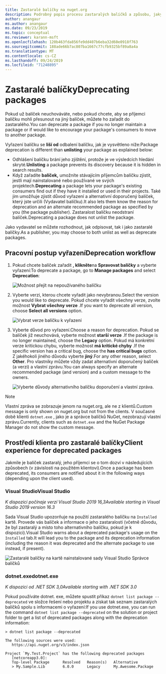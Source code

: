 ```yaml
---
title: Zastaralé balíčky na nuget.org
description: Podrobný popis procesu zastaralých balíčků a způsobu, jakým klienti tyto informace zobrazují
author: anangaur
ms.author: anangaur
ms.date: 09/23/2019
ms.topic: conceptual
ms.reviewer: karann-msft
ms.openlocfilehash: 120b463fda856fe9dd407b6eba32d60e0918f763
ms.sourcegitcommit: 188ade66b7ac807ba1667c77cfb9325bf89a8a4a
ms.translationtype: MT
ms.contentlocale: cs-CZ
ms.lasthandoff: 09/24/2019
ms.locfileid: "71248895"
---
```

# <a name="deprecating-packages"></a><span data-ttu-id="91710-103">Zastaralé balíčky</span><span class="sxs-lookup"><span data-stu-id="91710-103">Deprecating packages</span></span>

<span data-ttu-id="91710-104">Pokud už balíček neuchováváte, nebo pokud chcete, aby se příjemci balíčku mohli přesunout na jiný balíček, můžete ho zařadit do zastaralého.</span><span class="sxs-lookup"><span data-stu-id="91710-104">You can deprecate a package if you no longer maintain a package or if would like to encourage your package's consumers to move to another package.</span></span> 

<span data-ttu-id="91710-105">Vyřazení balíčku se **liší od** odbalení balíčku, jak je vysvětleno níže:</span><span class="sxs-lookup"><span data-stu-id="91710-105">Package deprecation is different than **unlisting** your package as explained below:</span></span>
* <span data-ttu-id="91710-106">Odhlášení balíčku brání jeho zjištění, protože je ve výsledcích hledání skryté.</span><span class="sxs-lookup"><span data-stu-id="91710-106">**Unlisting** a package prevents its discovery because it is hidden in search results.</span></span> 
* <span data-ttu-id="91710-107">Když zařadíte **balíček,** umožníte stávajícím příjemcům balíčku zjistit, jestli mají nainstalované nebo používané ve svých projektech.</span><span class="sxs-lookup"><span data-stu-id="91710-107">**Deprecating** a package lets your package's existing consumers find out if they have it installed or used in their projects.</span></span> <span data-ttu-id="91710-108">Také jim umožňuje zjistit důvod vyřazení a alternativní doporučený balíček, který jste určili (Vydavatel balíčku).</span><span class="sxs-lookup"><span data-stu-id="91710-108">It also lets them know the reason for deprecation and an alternate recommended package as specified by you (the package publisher).</span></span> <span data-ttu-id="91710-109">Zastaralost balíčku neodstraní balíček.</span><span class="sxs-lookup"><span data-stu-id="91710-109">Deprecating a package does not unlist the package.</span></span> 

<span data-ttu-id="91710-110">Jako vydavatel se můžete rozhodnout, jak odpisovat, tak i jako zastaralé balíčky.</span><span class="sxs-lookup"><span data-stu-id="91710-110">As a publisher, you may choose to both unlist as well as deprecate packages.</span></span>

## <a name="deprecation-workflow"></a><span data-ttu-id="91710-111">Pracovní postup vyřazení</span><span class="sxs-lookup"><span data-stu-id="91710-111">Deprecation workflow</span></span>
1. <span data-ttu-id="91710-112">Pokud chcete balíček zařadit **, klikněte**na **Spravovat balíčky** a vyberte vyřazení:</span><span class="sxs-lookup"><span data-stu-id="91710-112">To deprecate a package, go to **Manage packages** and select **Deprecation**:</span></span>

    ![Možnost přejít na nepoužívaného balíčku](media/deprecation-select-option.png)

2. <span data-ttu-id="91710-114">Vyberte verzi, kterou chcete vyřadit jako nevybranou.</span><span class="sxs-lookup"><span data-stu-id="91710-114">Select the version you would like to deprecate.</span></span> <span data-ttu-id="91710-115">Pokud chcete vyřadit všechny verze, zvolte možnost **Vybrat všechny verze** .</span><span class="sxs-lookup"><span data-stu-id="91710-115">If you want to deprecate all version, choose **Select all versions** option.</span></span>

    ![Vybrat verze balíčku k vyřazení](media/deprecation-select-version.png)

3. <span data-ttu-id="91710-117">Vyberte důvod pro vyřazení.</span><span class="sxs-lookup"><span data-stu-id="91710-117">Choose a reason for deprecation.</span></span> <span data-ttu-id="91710-118">Pokud se balíček již neuchovává, vyberte možnost **starší verze** .</span><span class="sxs-lookup"><span data-stu-id="91710-118">If the package is no longer maintained, choose the **Legacy** option.</span></span> <span data-ttu-id="91710-119">Pokud má konkrétní verze kritickou chybu, vyberte možnost **má kritické chyby** .</span><span class="sxs-lookup"><span data-stu-id="91710-119">If the specific version has a critical bug, choose the **has critical bugs** option.</span></span> <span data-ttu-id="91710-120">Z jakéhokoli jiného důvodu vyberte **jiný**.</span><span class="sxs-lookup"><span data-stu-id="91710-120">For any other reason, select **Other**.</span></span> <span data-ttu-id="91710-121">Pro vlastníky můžete vždy zadat alternativní doporučený balíček (a verzi) a vlastní zprávu.</span><span class="sxs-lookup"><span data-stu-id="91710-121">You can always specify an alternate recommended package (and version) and a custom message to the owners.</span></span> 

    ![Vyberte důvody alternativního balíčku doporučení a vlastní zpráva.](media/deprecation-save.png)

> [!Note]
> <span data-ttu-id="91710-123">Vlastní zpráva se zobrazuje jenom na nuget.org, ale ne z klientů.</span><span class="sxs-lookup"><span data-stu-id="91710-123">Custom message is only shown on nuget.org but not from the clients.</span></span> <span data-ttu-id="91710-124">V současné době klienti `dotnet.exe` , jako je a správce balíčků NuGet, nezobrazují vlastní zprávu.</span><span class="sxs-lookup"><span data-stu-id="91710-124">Currently, clients such as `dotnet.exe` and the NuGet Package Manager do not show the custom message.</span></span>

## <a name="client-experience-for-deprecated-packages"></a><span data-ttu-id="91710-125">Prostředí klienta pro zastaralé balíčky</span><span class="sxs-lookup"><span data-stu-id="91710-125">Client experience for deprecated packages</span></span>
<span data-ttu-id="91710-126">Jakmile je balíček zastaralý, jeho příjemci se o tom dozví v následujících způsobech (v závislosti na použitém klientovi).</span><span class="sxs-lookup"><span data-stu-id="91710-126">Once a package has been deprecated, its consumers are notified about it in the following ways (depending upon the client used).</span></span>

### <a name="visual-studio"></a><span data-ttu-id="91710-127">Visual Studio</span><span class="sxs-lookup"><span data-stu-id="91710-127">Visual Studio</span></span> 
<span data-ttu-id="91710-128">*K dispozici počínaje verzí Visual Studio 2019 16,3*</span><span class="sxs-lookup"><span data-stu-id="91710-128">*Available starting in Visual Studio 2019 version 16.3*</span></span>

<span data-ttu-id="91710-129">Sada Visual Studio upozorňuje na použití zastaralého balíčku na `Installed` kartě. Provede vás balíček a informace o jeho zastaralosti (včetně důvodu, že byl zastaralý a místo toho alternativního balíčku, pokud je k dispozici).</span><span class="sxs-lookup"><span data-stu-id="91710-129">Visual Studio warns about a deprecated package's usage on the `Installed` tab.It will lead you to the package and its deprecation information (including the reason it was deprecated and the alternate package to use instead, if present).</span></span>

   ![Zastaralé balíčky na kartě nainstalované sady Visual Studio Správce balíčků](media/deprecation-vs.png)

### <a name="dotnetexe"></a><span data-ttu-id="91710-131">dotnet.exe</span><span class="sxs-lookup"><span data-stu-id="91710-131">dotnet.exe</span></span>
<span data-ttu-id="91710-132">*K dispozici od .NET SDK 3,0*</span><span class="sxs-lookup"><span data-stu-id="91710-132">*Available starting with .NET SDK 3.0*</span></span>

<span data-ttu-id="91710-133">Pokud používáte dotnet. exe, můžete spustit příkaz `dotnet list package --deprecated` ve složce řešení nebo projektu a získat tak seznam zastaralých balíčků spolu s informacemi o vyřazení:</span><span class="sxs-lookup"><span data-stu-id="91710-133">If you use dotnet.exe, you can run the command `dotnet list package --deprecated` on the solution or project folder to get a list of deprecated packages along with the deprecation information:</span></span>

```
> dotnet list package --deprecated

The following sources were used:
   https://api.nuget.org/v3/index.json

Project `My.Test.Project` has the following deprecated packages
   [netcoreapp3.0]:
   Top-level Package      Resolved   Reason(s)   Alternative
   > My.Sample.Lib        6.0.0      Legacy      My.Awesome.Package

```
